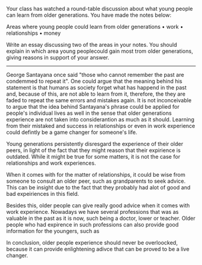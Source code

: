 Your class has watched a round-table discussion about what young people can learn from older generations. You have made the notes below:

Areas where young people could learn from older generations
• work
• relationships
• money 

Write an essay discussing two of the areas in your notes. You should explain in which area young peoplecould gain most trom older generations, giving reasons in support of your answer.

---

George Santayana once said "those who cannot remember the past are condemmed to repeat it". One could argue that the meaning behind his statement is that humans as society forget what has happend in the past and, because of this, are not able to learn from it, therefore, the they are faded to repeat the same errors and mistakes again. It is not inconceivable to argue that the idea behind Santayana's phrase could be applied for people's individual lives as well in the sense that older generations experience are not taken into considerantion as much as it should. Learning from their mistaked and success in relationships or even in work experience could defintly be a game changer for someone's life.

Young generations persistently disresgard the experience of their older peers, in light of the fact that they might reason that their expirience is outdated. While it might be true for some matters, it is not the case for relationships and work experiences.

When it comes with for the matter of relationships, it could be wise from someone to consult an older peer, such as grandparents to seek advice. This can be insight due to the fact that they probably had alot of good and bad expeiriences in this field. 

Besides this, older people can give really good advice when it comes with work experience. Nowadays we have several professions that was as valuable in the past as it is now, such being a doctor, lower or teacher. Older people who had expirence in such professions can also provide good information for the youngers, such as 

In conclusion, older people experience should never be overloocked, because it can provide enlightening adivce that can be proved to be a live changer.